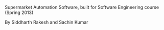 Supermarket Automation Software, built for Software Engineering course (Spring 2013)

By Siddharth Rakesh and Sachin Kumar


















